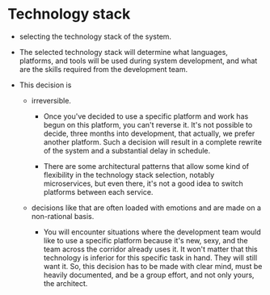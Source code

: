 # Technology stack

- selecting the technology stack of the system.

- The selected technology stack will determine what languages, platforms, and tools will be used during system development, and what are the skills required from the development team.

- This decision is

   - irreversible.
      - Once you've decided to use a specific platform and work has begun on this platform, you can't reverse it. It's not possible to decide, three months into development, that actually, we prefer another platform. Such a decision will result in a complete rewrite of the system and a substantial delay in schedule.

      - There are some architectural patterns that allow some kind of flexibility in the technology stack selection, notably microservices, but even there, it's not a good idea to switch platforms between each service.

  - decisions like that are often loaded with emotions and are made on a non-rational basis.
    - You will encounter situations where the development team would like to use a specific platform because it's new, sexy, and the team across the corridor already uses it. It won't matter that this technology is inferior for this specific task in hand. They will still want it. So, this decision has to be made with clear mind, must be heavily documented, and be a group effort, and not only yours, the architect.